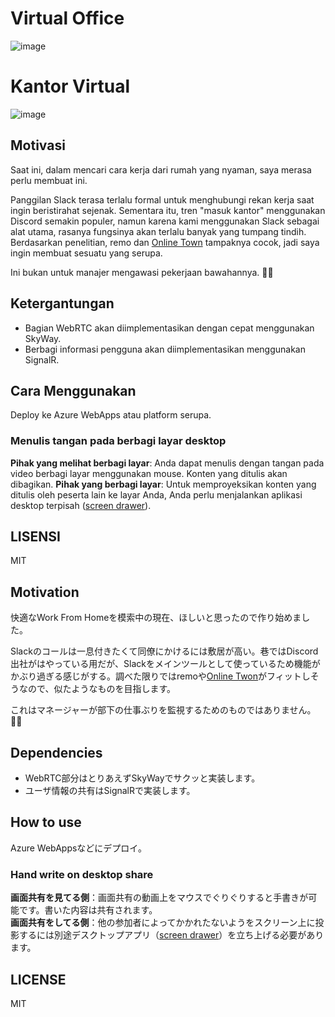 # Virtual Office

![image](https://user-images.githubusercontent.com/1011232/79879948-52bf8f00-842a-11ea-9b5b-53676965855a.png)

# Kantor Virtual

![image](https://user-images.githubusercontent.com/1011232/79879948-52bf8f00-842a-11ea-9b5b-53676965855a.png)

## Motivasi

Saat ini, dalam mencari cara kerja dari rumah yang nyaman, saya merasa perlu membuat ini.

Panggilan Slack terasa terlalu formal untuk menghubungi rekan kerja saat ingin beristirahat sejenak. Sementara itu, tren "masuk kantor" menggunakan Discord semakin populer, namun karena kami menggunakan Slack sebagai alat utama, rasanya fungsinya akan terlalu banyak yang tumpang tindih. Berdasarkan penelitian, remo dan [Online Town](https://hn.town.siempre.io/) tampaknya cocok, jadi saya ingin membuat sesuatu yang serupa.

Ini bukan untuk manajer mengawasi pekerjaan bawahannya. 🙅‍♂️

## Ketergantungan

+ Bagian WebRTC akan diimplementasikan dengan cepat menggunakan SkyWay.
+ Berbagi informasi pengguna akan diimplementasikan menggunakan SignalR.

## Cara Menggunakan

Deploy ke Azure WebApps atau platform serupa.

### Menulis tangan pada berbagi layar desktop

**Pihak yang melihat berbagi layar**: Anda dapat menulis dengan tangan pada video berbagi layar menggunakan mouse. Konten yang ditulis akan dibagikan.
**Pihak yang berbagi layar**: Untuk memproyeksikan konten yang ditulis oleh peserta lain ke layar Anda, Anda perlu menjalankan aplikasi desktop terpisah ([screen drawer](https://github.com/iwate/screen-drawer/)).

## LISENSI

MIT

## Motivation

快適なWork From Homeを模索中の現在、ほしいと思ったので作り始めました。

Slackのコールは一息付きたくて同僚にかけるには敷居が高い。巷ではDiscord出社がはやっている用だが、Slackをメインツールとして使っているため機能がかぶり過ぎる感じがする。調べた限りではremoや[Online Twon](https://hn.town.siempre.io/)がフィットしそうなので、似たようなものを目指します。

これはマネージャーが部下の仕事ぶりを監視するためのものではありません。🙅‍♂️

## Dependencies

+ WebRTC部分はとりあえずSkyWayでサクッと実装します。
+ ユーザ情報の共有はSignalRで実装します。

## How to use

Azure WebAppsなどにデプロイ。

### Hand write on desktop share

**画面共有を見てる側**：画面共有の動画上をマウスでぐりぐりすると手書きが可能です。書いた内容は共有されます。  
**画面共有をしてる側**：他の参加者によってかかれたないようをスクリーン上に投影するには別途デスクトップアプリ（[screen drawer](https://github.com/iwate/screen-drawer/)）を立ち上げる必要があります。

## LICENSE

MIT
